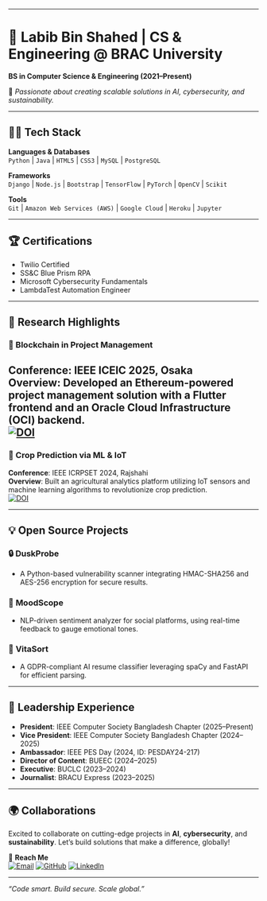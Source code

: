 

---

# 🚀 Labib Bin Shahed | CS & Engineering @ BRAC University  
**BS in Computer Science & Engineering (2021–Present)**  

🎯 *Passionate about creating scalable solutions in AI, cybersecurity, and sustainability.*

---

## 👨‍💻 **Tech Stack**

**Languages & Databases**  
`Python` | `Java` | `HTML5` | `CSS3` | `MySQL` | `PostgreSQL`

**Frameworks**  
`Django` | `Node.js` | `Bootstrap` | `TensorFlow` | `PyTorch` | `OpenCV` | `Scikit`

**Tools**  
`Git` | `Amazon Web Services (AWS)` | `Google Cloud` | `Heroku` | `Jupyter`

---

## 🏆 **Certifications**  
- Twilio Certified  
- SS&C Blue Prism RPA  
- Microsoft Cybersecurity Fundamentals  
- LambdaTest Automation Engineer  

---

## 🧠 **Research Highlights**

### 📜 Blockchain in Project Management  
**Conference**: IEEE ICEIC 2025, Osaka  
**Overview**: Developed an Ethereum-powered project management solution with a Flutter frontend and an Oracle Cloud Infrastructure (OCI) backend.  
[![DOI](https://img.shields.io/badge/DOI-10.1109%2FICEIC64972.2025.10879668-orange?style=for-the-badge)](https://doi.org/10.1109/ICEIC64972.2025.10879668)
---

### 🌾 Crop Prediction via ML & IoT  
**Conference**: IEEE ICRPSET 2024, Rajshahi  
**Overview**: Built an agricultural analytics platform utilizing IoT sensors and machine learning algorithms to revolutionize crop prediction.  
[![DOI](https://img.shields.io/badge/DOI-10.1109%2FICRPSET64863.2024.10955896-orange?style=for-the-badge)](https://doi.org/10.1109/ICRPSET64863.2024.10955896)

---

## 💡 **Open Source Projects**

### 🔒 **DuskProbe**  
- A Python-based vulnerability scanner integrating HMAC-SHA256 and AES-256 encryption for secure results.  

### 🧠 **MoodScope**  
- NLP-driven sentiment analyzer for social platforms, using real-time feedback to gauge emotional tones.  

### 📄 **VitaSort**  
- A GDPR-compliant AI resume classifier leveraging spaCy and FastAPI for efficient parsing.

---

## 🌟 **Leadership Experience**

- **President**: IEEE Computer Society Bangladesh Chapter (2025–Present)  
- **Vice President**: IEEE Computer Society Bangladesh Chapter (2024–2025)  
- **Ambassador**: IEEE PES Day (2024, ID: PESDAY24-217)  
- **Director of Content**: BUEEC (2024–2025)  
- **Executive**: BUCLC (2023–2024)  
- **Journalist**: BRACU Express (2023–2025)  

---

## 🌍 **Collaborations**  
Excited to collaborate on cutting-edge projects in **AI**, **cybersecurity**, and **sustainability**. Let’s build solutions that make a difference, globally!

📧 **Reach Me**  
[![Email](https://img.shields.io/badge/-Email-%23D14836?style=for-the-badge&logo=gmail&logoColor=white)](mailto:labib.45x@gmail.com)
[![GitHub](https://img.shields.io/badge/-GitHub-black?style=for-the-badge&logo=github&logoColor=white)](https://github.com/YourGitHubHandle)
[![LinkedIn](https://img.shields.io/badge/-LinkedIn-blue?style=for-the-badge&logo=linkedin&logoColor=white)](https://www.linkedin.com/in/la-b-ib/)


---

*“Code smart. Build secure. Scale global.”*  
